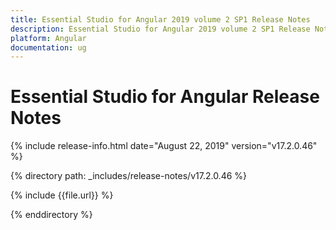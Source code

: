 ```yaml
---
title: Essential Studio for Angular 2019 volume 2 SP1 Release Notes  
description: Essential Studio for Angular 2019 volume 2 SP1 Release Notes  
platform: Angular
documentation: ug
---
```


# Essential Studio for Angular  Release Notes  

{% include release-info.html date="August 22, 2019"  version="v17.2.0.46" %} 


{% directory path: _includes/release-notes/v17.2.0.46 %}

{% include {{file.url}} %}

{% enddirectory %}